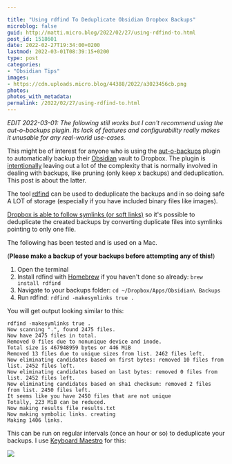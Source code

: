 ```yaml
---

title: "Using rdfind To Deduplicate Obsidian Dropbox Backups"
microblog: false
guid: http://matti.micro.blog/2022/02/27/using-rdfind-to.html
post_id: 1518601
date: 2022-02-27T19:34:00+0200
lastmod: 2022-03-01T08:39:15+0200
type: post
categories:
- "Obsidian Tips"
images:
- https://cdn.uploads.micro.blog/44388/2022/a3023456cb.png
photos:
photos_with_metadata:
permalink: /2022/02/27/using-rdfind-to.html
---
```

*EDIT 2022-03-01: The following still works but I can't recommend using the aut-o-backups plugin. Its lack of features and configurability really makes it unusable for any real-world use-cases.*

This might be of interest for anyone who is using the [aut-o-backups](https://github.com/ryanpcmcquen/obsidian-dropbox-backups) plugin to automatically backup their [Obsidian](https://blog.martin-haehnel.de/2022/02/27/good-apps-obsidian.html) vault to Dropbox. The plugin is [intentionally](https://github.com/ryanpcmcquen/obsidian-dropbox-backups/issues/6#issuecomment-868897394) leaving out a lot of the complexity that is normally involved in dealing with backups, like pruning (only keep x backups) and deduplication. This post is about the latter.

The tool [rdfind](https://github.com/pauldreik/rdfind) can be used to deduplicate the backups and in so doing safe A LOT of storage (especially if you have included binary files like images).

[Dropbox is able to follow symlinks (or soft links)](https://askubuntu.com/questions/756308/does-dropbox-sync-hardlinks) so it's possible to deduplicate the created backups by converting duplicate files into symlinks pointing to only one file.

The following has been tested and is used on a Mac.

(**Please make a backup of your backups before attempting any of this!**)

1. Open the terminal
2. Install rdfind with [Homebrew](https://brew.sh) if you haven't done so already: `brew install rdfind`
3. Navigate to your backups folder: `cd ~/Dropbox/Apps/Obsidian\ Backups`
4. Run rdfind: `rdfind -makesymlinks true .`

You will get output looking similar to this:

```
rdfind -makesymlinks true .
Now scanning ".", found 2475 files.
Now have 2475 files in total.
Removed 0 files due to nonunique device and inode.
Total size is 467948959 bytes or 446 MiB
Removed 13 files due to unique sizes from list. 2462 files left.
Now eliminating candidates based on first bytes: removed 10 files from list. 2452 files left.
Now eliminating candidates based on last bytes: removed 0 files from list. 2452 files left.
Now eliminating candidates based on sha1 checksum: removed 2 files from list. 2450 files left.
It seems like you have 2450 files that are not unique
Totally, 223 MiB can be reduced.
Now making results file results.txt
Now making symbolic links. creating
Making 1406 links.
```

This can be run on regular intervals (once an hour or so) to deduplicate your backups. I use [Keyboard Maestro](https://www.keyboardmaestro.com) for this:

![](https://blog.martin-haehnel.de/uploads/2022/a3023456cb.png)
